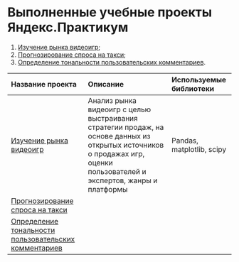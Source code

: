 # Выполненные учебные проекты Яндекс.Практикум
1. [Изучение рынка видеоигр](https://github.com/Zanger91/projects_data_science/tree/master/project_videogames_market);
2. [Прогнозирование спроса на такси](https://github.com/Zanger91/projects_data_science/tree/master/project_taxi);
3. [Определение тональности пользовательских комментариев](https://github.com/Zanger91/projects_data_science/tree/master/project_sentiment_analysis).


|Название проекта|Описание|Используемые библиотеки|
|:---------------|:-------|:----------------------|
|[Изучение рынка видеоигр](https://github.com/Zanger91/projects_data_science/tree/master/project_videogames_market)| Анализ рынка видеоигр с целью выстраивания стратегии продаж, на основе данных из открытых источников о продажах игр, оценки пользователей и экспертов, жанры и платформы |Pandas, matplotlib, scipy|
|[Прогнозирование спроса на такси](https://github.com/Zanger91/projects_data_science/tree/master/project_taxi)|||
|[Определение тональности пользовательских комментариев](https://github.com/Zanger91/projects_data_science/tree/master/project_sentiment_analysis)|||
